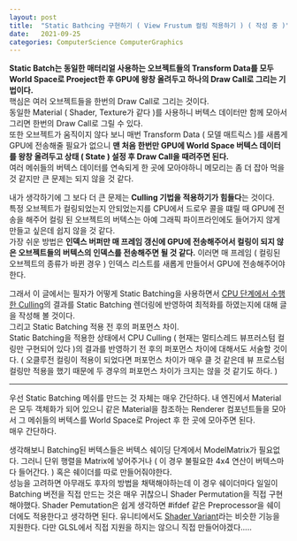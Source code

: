 ```yaml
---
layout: post
title:  "Static Bathcing 구현하기 ( View Frustum 컬링 적용하기 ) ( 작성 중 )"
date:   2021-09-25
categories: ComputerScience ComputerGraphics
---
```


**Static Batch는 동일한 매터리얼 사용하는 오브젝트들의 Transform Data를 모두 World Space로 Proeject한 후 GPU에 왕창 올려두고 하나의 Draw Call로 그리는 기법이다.**                      
핵심은 여러 오브젝트들을 한번의 Draw Call로 그리는 것이다.            
동일한 Material ( Shader, Texture가 같다 )를 사용하니 버텍스 데이터만 함께 모아서 그리면 한번의 Draw Call로 그릴 수 있다.             
또한 오브젝트가 움직이지 않다 보니 매번 Transform Data ( 모델 매트릭스 )를 새롭게 GPU에 전송해줄 필요가 없으니 **맨 처음 한번만 GPU에 World Space 버텍스 데이터를 왕창 올려두고 상태 ( State ) 설정 후 Draw Call을 때려주면 된다.**              
여러 메쉬들의 버텍스 데이터를 연속되게 한 곳에 모아야하니 메모리는 좀 더 잡아 먹을 것 같지만 큰 문제는 되지 않을 것 같다.            

내가 생각하기에 그 보다 더 큰 문제는 **Culling 기법을 적용하기가 힘들다**는 것이다.      
특정 오브젝트가 컬링되었는지 안되었는지를 CPU에서 드로우 콜을 떄릴 때 GPU에 전송을 해주어 컬링 된 오브젝트의 버텍스는 아예 그래픽 파이프라인에도 들어가지 않게 만들고 싶은데 쉽지 않을 것 같다.        
가장 쉬운 방법은 **인덱스 버퍼만 매 프레임 갱신에 GPU에 전송해주어서 컬링이 되지 않은 오브젝트들의 버텍스의 인덱스를 전송해주면 될 것 같다.** 이러면 매 프레임 ( 컬링된 오브젝트의 종류가 바뀐 경우 ) 인덱스 리스트를 새롭게 만들어서 GPU에 전송해주어야한다.      

그래서 이 글에서는 필자가 어떻게 Static Batching을 사용하면서 [CPU 단계에서 수행한 Culling](https://github.com/SungJJinKang/EveryCulling)의 결과를 Static Batching 렌더링에 반영하여 최적화를 하였는지에 대해 글을 작성해 볼 것이다.         
그리고 Static Batching 적용 전 후의 퍼포먼스 차이.        
Static Batching을 적용한 상태에서 CPU Culling ( 현재는 멀티스레드 뷰프러스텀 컬링만 구현되어 있다 )의 결과를 반영하기 전 후의 퍼포먼스 차이에 대해서도 서술할 것이다. ( 오클루전 컬링이 적용이 되었다면 퍼포먼스 차이가 매우 클 것 같은데 뷰 프로스텀 컬링만 적용을 했기 때문에 두 경우의 퍼포먼스 차이가 크지는 않을 것 같기도 하다. )               

---------------------------------------------------         

우선 Static Batching 메쉬를 만드는 것 자체는 매우 간단하다. 내 엔진에서 Material은 모두 객체화가 되어 있으니 같은 Material을 참조하는 Renderer 컴포넌트들을 모아서 그 메쉬들의 버텍스를 World Space로 Project 후 한 곳에 모아주면 된다.       
매우 간단하다.           

생각해보니 Batching된 버텍스들은 버텍스 쉐이딩 단계에서 ModelMatrix가 필요없다. 그러니 단위 행렬을 Matrix에 넣어주거나 ( 이 경우 불필요한 4x4 연산이 버텍스마다 들어간다. ) 혹은 쉐이더를 따로 만들어줘야한다.        
성능을 고려하면 아무래도 후자의 방법을 채택해야하는데 이 경우 쉐이더마다 일일이 Batching 버전을 직접 만드는 것은 매우 귀찮으니 Shader Permutation을 직접 구현해야했다. Shader Pemutation은 쉽게 생각하면 #ifdef 같은 Preprocessor을 쉐이더에도 적용한다고 생각하면 된다. 유니티에서도 [Shader Variant](https://docs.unity3d.com/2019.3/Documentation/Manual/SL-MultipleProgramVariants.html)라는 비슷한 기능을 지원한다. 다만 GLSL에서 직접 지원을 하지는 않으니 직접 만들어야겠다.....      
